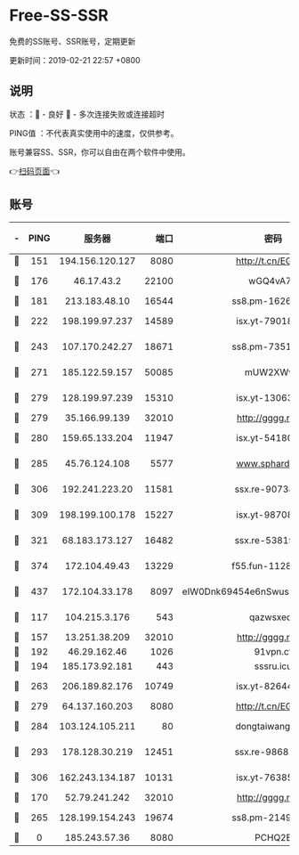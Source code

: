 # Free-SS-SSR

免费的SS账号、SSR账号，定期更新

更新时间：2019-02-21 22:57 +0800

## 说明

状态     ：🙂 - 良好 🙁 - 多次连接失败或连接超时

PING值   ：不代表真实使用中的速度，仅供参考。

账号兼容SS、SSR，你可以自由在两个软件中使用。

👉[扫码页面](https://liesauer.github.io/free-ss-ssr.github.io/)👈

## 账号

|-|PING|服务器|端口|密码|加密方式|区域|
|:----:|:----:|:-----:|-----:|:----:|:----:|:----:|
|🙂|151|194.156.120.127|8080|http://t.cn/EGJIyrl|rc4-md5|RU|
|🙂|176|46.17.43.2|22100|wGQ4vA7D|aes-256-gcm|RU|
|🙂|181|213.183.48.10|16544|ss8.pm-16263031|rc4-md5|RU|
|🙂|222|198.199.97.237|14589|isx.yt-79018658|aes-256-cfb|US|
|🙂|243|107.170.242.27|18671|ss8.pm-73518154|aes-256-cfb|US|
|🙂|271|185.122.59.157|50085|mUW2XWw8|aes-256-cfb|GB|
|🙂|279|128.199.97.239|15310|isx.yt-13063955|aes-256-cfb|SG|
|🙂|279|35.166.99.139|32010|http://gggg.rocks|chacha20|US|
|🙂|280|159.65.133.204|11947|isx.yt-54180036|aes-256-cfb|SG|
|🙂|285|45.76.124.108|5577|www.sphard.com|aes-256-cfb|AU|
|🙂|306|192.241.223.20|11581|ssx.re-90738026|aes-256-cfb|US|
|🙂|309|198.199.100.178|15227|isx.yt-98708558|aes-256-cfb|US|
|🙂|321|68.183.173.127|16482|ssx.re-53819534|aes-256-cfb|US|
|🙂|374|172.104.49.43|13229|f55.fun-11286035|aes-256-cfb|SG|
|🙂|437|172.104.33.178|8097|eIW0Dnk69454e6nSwuspv9DmS201tQ0D|aes-256-cfb|SG|
|🙂|117|104.215.3.176|543|qazwsxedc|aes-256-gcm|JP|
|🙂|157|13.251.38.209|32010|http://gggg.rocks|chacha20|SG|
|🙂|192|46.29.162.46|1026|91vpn.cf|rc4-md5|RU|
|🙂|194|185.173.92.181|443|sssru.icu|rc4-md5|RU|
|🙂|263|206.189.82.176|10749|isx.yt-82644423|aes-256-cfb|SG|
|🙂|279|64.137.160.203|8080|http://t.cn/EGJIyrl|rc4-md5|CA|
|🙂|284|103.124.105.211|80|dongtaiwang.com|aes-256-cfb|US|
|🙂|293|178.128.30.219|12451|ssx.re-98681435|aes-256-cfb|SG|
|🙂|306|162.243.134.187|10131|isx.yt-76385286|aes-256-cfb|US|
|🙁|170|52.79.241.242|32010|http://gggg.rocks|chacha20|KR|
|🙁|265|128.199.154.243|19674|ss8.pm-21493386|aes-256-cfb|SG|
|🙁|0|185.243.57.36|8080|PCHQ2E|rc4-md5|US|
